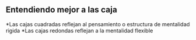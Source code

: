 ## Entendiendo mejor a las caja

*Las cajas cuadradas reflejan al pensamiento o estructura de mentalidad rigida
*Las cajas redondas reflejan a la mentalidad flexible 